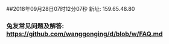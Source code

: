 ##2018年09月28日07时12分07秒 新址: 159.65.48.80
### 兔友常见问题及解答: https://github.com/wanggonging/d/blob/w/FAQ.md
